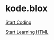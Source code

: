 # kode.blox

[Start Coding](https://kodeblox.netlify.app/kodeeditor/)

[Start Learning HTML](https://kodeblox.netlify.app/html/1introduction)
